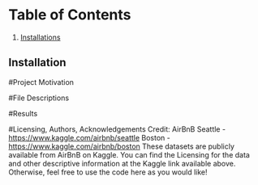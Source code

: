 # Table of Contents
1. [Installations](#Installation)

## Installation


#Project Motivation


#File Descriptions


#Results


#Licensing, Authors, Acknowledgements
Credit: AirBnB
Seattle - https://www.kaggle.com/airbnb/seattle
Boston - https://www.kaggle.com/airbnb/boston
These datasets are publicly available from AirBnB on Kaggle. You can find the Licensing for the data and other descriptive information at the Kaggle link available above. Otherwise, feel free to use the code here as you would like!
